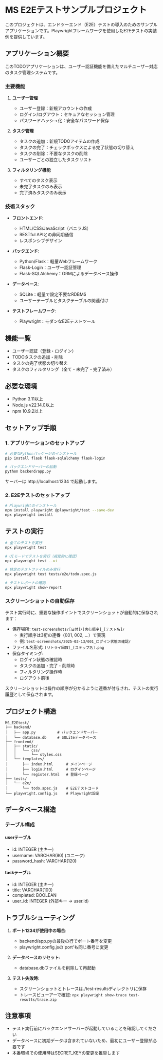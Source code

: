 # MS E2Eテストサンプルプロジェクト

このプロジェクトは、エンドツーエンド（E2E）テストの導入のためのサンプルアプリケーションです。Playwrightフレームワークを使用したE2Eテストの実装例を提供しています。

## アプリケーション概要

このTODOアプリケーションは、ユーザー認証機能を備えたマルチユーザー対応のタスク管理システムです。

### 主要機能

1. **ユーザー管理**
   - ユーザー登録：新規アカウントの作成
   - ログイン/ログアウト：セキュアなセッション管理
   - パスワードハッシュ化：安全なパスワード保存

2. **タスク管理**
   - タスクの追加：新規TODOアイテムの作成
   - タスクの完了：チェックボックスによる完了状態の切り替え
   - タスクの削除：不要なタスクの削除
   - ユーザーごとの独立したタスクリスト

3. **フィルタリング機能**
   - すべてのタスク表示
   - 未完了タスクのみ表示
   - 完了済みタスクのみ表示

### 技術スタック

- **フロントエンド**: 
  - HTML/CSS/JavaScript（バニラJS）
  - RESTful APIとの非同期通信
  - レスポンシブデザイン

- **バックエンド**: 
  - Python/Flask：軽量Webフレームワーク
  - Flask-Login：ユーザー認証管理
  - Flask-SQLAlchemy：ORMによるデータベース操作

- **データベース**: 
  - SQLite：軽量で設定不要なRDBMS
  - ユーザーテーブルとタスクテーブルの関連付け

- **テストフレームワーク**: 
  - Playwright：モダンなE2Eテストツール

## 機能一覧

- ユーザー認証（登録・ログイン）
- TODOタスクの追加・削除
- タスクの完了状態の切り替え
- タスクのフィルタリング（全て・未完了・完了済み）

## 必要な環境

- Python 3.11以上
- Node.js v22.14.0以上
- npm 10.9.2以上

## セットアップ手順

### 1. アプリケーションのセットアップ

```bash
# 必要なPythonパッケージのインストール
pip install flask flask-sqlalchemy flask-login

# バックエンドサーバーの起動
python backend/app.py
```

サーバーは http://localhost:1234 で起動します。

### 2. E2Eテストのセットアップ

```bash
# Playwrightのインストール
npm install playwright @playwright/test --save-dev
npx playwright install
```

## テストの実行

```bash
# 全てのテストを実行
npx playwright test

# UIモードでテストを実行（視覚的に確認）
npx playwright test --ui

# 特定のテストファイルのみ実行
npx playwright test tests/e2e/todo.spec.js

# テストレポートの確認
npx playwright show-report
```

### スクリーンショットの自動保存

テスト実行時に、重要な操作ポイントでスクリーンショットが自動的に保存されます：

- 保存場所: `test-screenshots/[日付]/[実行順序]_[テスト名]/`
  - 実行順序は3桁の連番（001, 002, ...）で表現
  - 例: `test-screenshots/2025-03-13/001_ログイン状態の確認/`
- ファイル名形式: `[リトライ回数]_[ステップ名].png`
- 保存タイミング:
  - ログイン状態の確認時
  - タスクの追加・完了・削除時
  - フィルタリング操作時
  - ログアウト前後

スクリーンショットは操作の順序が分かるように連番が付与され、テストの実行履歴として保存されます。

## プロジェクト構造

```
MS_E2Etest/
├── backend/
│   ├── app.py          # バックエンドサーバー
│   └── database.db     # SQLiteデータベース
├── frontend/
│   ├── static/
│   │   └── css/
│   │       └── styles.css
│   └── templates/
│       ├── index.html      # メインページ
│       ├── login.html      # ログインページ
│       └── register.html   # 登録ページ
├── tests/
│   └── e2e/
│       └── todo.spec.js    # E2Eテストコード
└── playwright.config.js    # Playwright設定
```

## データベース構造

### テーブル構成

#### userテーブル
- id: INTEGER (主キー)
- username: VARCHAR(80) (ユニーク)
- password_hash: VARCHAR(120)

#### taskテーブル
- id: INTEGER (主キー)
- title: VARCHAR(100)
- completed: BOOLEAN
- user_id: INTEGER (外部キー -> user.id)

## トラブルシューティング

1. **ポート1234が使用中の場合**:
   - backend/app.pyの最後の行でポート番号を変更
   - playwright.config.jsの'port'も同じ番号に変更

2. **データベースのリセット**:
   - database.dbファイルを削除して再起動

3. **テスト失敗時**:
   - スクリーンショットとトレースは./test-resultsディレクトリに保存
   - トレースビューアーで確認: `npx playwright show-trace test-results/trace.zip`

## 注意事項

- テスト実行前にバックエンドサーバーが起動していることを確認してください
- データベースに初期データは含まれていないため、最初にユーザー登録が必要です
- 本番環境での使用時はSECRET_KEYの変更を推奨します
